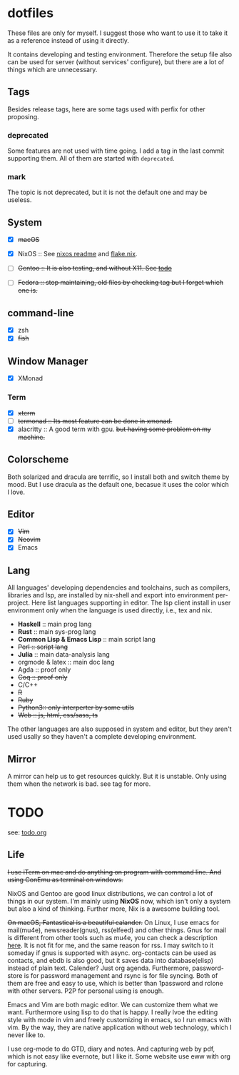 # dotfiles

These files are only for myself. I suggest those who want to use it to take
it as a reference instead of using it directly.

It contains developing and testing environment. Therefore the setup file
also can be used for server (without services' configure), but there are a lot
of things which are unnecessary.

## Tags

Besides release tags, here are some tags used with perfix for other proposing.

### deprecated 

Some features are not used with time going. I add a tag in the last commit
supporting them. All of them are started with `deprecated`.
### mark

The topic is not deprecated, but it is not the default one and may be useless.

## System

- [x] ~~macOS~~

- [x] NixOS :: See [nixos readme](./etc/nixos/readme.md) and [flake.nix](./etc/nixos/flake.nix).

- [ ] ~~Gentoo :: It is also testing, and without X11. See [todo](#todo)~~

- [ ] ~~Fedora :: stop maintaining, old files by checking tag but I forget which one is.~~

## command-line

- [x] zsh
- [x] ~~fish~~

## Window Manager

- [x] XMonad

### Term

- [X] ~~xterm~~
- [ ] ~~termonad :: Its most feature can be done in xmonad.~~
- [X] alacritty :: A good term with gpu. ~~but having some problem on my machine.~~

## Colorscheme

Both solarized and dracula are terrific, so I install both and switch theme by
mood. But I use dracula as the default one, becasue it uses the color which I
love.

## Editor

- [x] ~~Vim~~
- [x] ~~Neovim~~
- [x] Emacs

## Lang

All languages' developing dependencies and toolchains, such as compilers,
libraries and lsp, are installed by nix-shell and export into environment
per-project. Here list languages supporting in editor. The lsp client install
in user environment only when the language is used directly, i.e., tex and nix.

- **Haskell** :: main prog lang
- **Rust** :: main sys-prog lang
- **Common Lisp & Emacs Lisp** :: main script lang
- ~~Perl :: script lang~~
- **Julia** :: main data-analysis lang
- orgmode & latex :: main doc lang
- Agda :: proof only
- ~~Coq :: proof only~~
- C/C++
- ~~R~~
- ~~Ruby~~
- ~~Python3:: only interperter by some utils~~
- ~~Web :: js, html, css/sass, ts~~

The other languages are also supposed in system and editor, but they aren't used
usally so they haven't a complete developing environment.

## Mirror

A mirror can help us to get resources quickly. But it is unstable. Only using
them when the network is bad. see tag for more.

# TODO

see: [todo.org](todo.org)

## Life

~~I use iTerm on mac and do anything on program with command line. And using
ConEmu as terminal on windows.~~

NixOS and Gentoo are good linux distributions, we can control a lot of
things in our system. I'm mainly using **NixOS** now, which isn't only a system
but also a kind of thinking. Further more, Nix is a awesome building tool.

~~On macOS, Fantastical is a beautiful calander.~~
On Linux, I use emacs for mail(mu4e), newsreader(gnus), rss(elfeed)
and other things. Gnus for mail is different from other tools such as
mu4e, you can check a description
[here](https://www.gnu.org/software/emacs/manual/html_node/gnus/Mail-in-a-Newsreader.html#Mail-in-a-Newsreader). It
is not fit for me, and the same reason for rss. I may switch to it someday if
gnus is supported with async. org-contacts can be used as contacts, and ebdb is
also good, but it saves data into database(elisp) instead of plain
text. Calender? Just org agenda. Furthermore, password-store is for password
management and rsync is for file syncing. Both of them are free and easy to
use, which is better than 1password and rclone with other servers. P2P for
personal using is enough.

Emacs and Vim are both magic editor. We can customize them what we
want. Furthermore using lisp to do that is happy. I really lvoe the editing
style with mode in vim and freely customizing in emacs, so I run emacs with
vim. By the way, they are native application without web technology, which I
never like to.

I use org-mode to do GTD, diary and notes. And capturing web by pdf, which is
not easy like evernote, but I like it. Some website use eww with org for
capturing.

